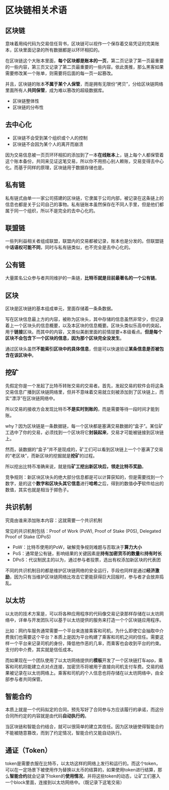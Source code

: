 # 区块链相关术语



## 区块链

意味着用纯代码为交易信任背书，区块链可以视作一个保存着交易凭证的完美账本，区块里面记录的所有数据都是以环环相扣的。

在区块链这个大账本里面，**每个区块都是账本的一页**，第二页记录了第一页最重要的一些内容，第三页又记录了第二页最重要的一些内容。依此类推，那么黑客如果需要修改某一个账单，则需要将后面的每一页一起篡改。

并且，区块链的账本**不属于某个人保管**，而是拥有无限份“拷贝”，分给区块链网络里面所有人**共同保管**，成为难以篡改的超级数据库。

- 区块链整体性
- 区块链的分布性

## 去中心化

- 区块链不会受到某个组织或个人的控制
- 区块链不会因为某个人的离开而崩溃

因为交易信息被一页页环环相扣的添加到了一本**在线账本**上，链上每个人都保管着这个账本备份，共同来见证这笔交易，所以你不用担心别人赖账，交易变得去中心化。而基于同样的原理，区块链用于数据存储也是。

## 私有链

私有链式由单一一家公司搭建的区块链，它隶属于公司内部，被记录在这条链上的信息也都是关于公司自己的事物。私有链账本虽然保存在不同人手里，但是他们都属于同一个组织，所以不是完全的去中心化的。

## 联盟链

一些列利益相关者组成联盟，联盟内的交易都被记录，账本也是分发的。但联盟链中**话语权可能不同**，同时与私有链类似，也不完全是去中心化的。

## 公有链

大量匿名公众参与者共同维护的一条链，**比特币就是目前最著名的一个公有链**。

## 区块

区块是区块链的基本组成单元，里面存储着一条条数据。

写在区块信息最上方的内容，被称为区块头，其中存储的信息虽然非常少，但记录着上一个区块头的信息概要，以及本区块的信息概要。区块头类似乐高中的突起，用于**链接**区块。而其中的内容，又类似美剧里面的前情提要+本级看点。**但是每个区块不会包含下一个区块的信息，因为那个区块完全没发生**。

通过区块头虽然**不能索引区块中的具体信息**，但是可以快速验证**某条信息是否被包含在该区块中**。

## 挖矿

先假定你是一个发起了比特币转账交易的交易者。首先，发起交易的软件会将这条交易信息广播到区块链网络里，但并不意味着交易就立刻被添加到了区块链上，而实“漂浮”在区块链网络中。

所以交易的接收方会发现比特币**不是实时到账的**，而是需要等待一段时间才能到账。

why？因为区块链是一条数据链，每一个区块都是塞满交易数据的“盒子”。某位矿工选中了你的交易，必须找到一个区块将它**封装起来**，交易才可能被链接到区块链上。

然而，装数据的“盒子”并不是现成的，矿工们可以看到区块链上一个个塞满了交易的“老区块”，而新区块的挖掘就是**挖矿**的过程。

所以挖出比特币准确来说，就是指**矿工挖出新区块后，领走比特币奖励**。

竞争规则：新区块区块头的绝大部分信息都是可以计算获知的，但是需要找到一个数字，是的这个**数字和区块头其它信息**进行**哈希**之后，得到的数值**小于**软件给出的数值，其实也就是相当于掷色子。

## **共识机制**

究竟由谁来添加账本内容：这就需要一个共识机制

常见的共识机制包括：Proof of Work (PoW), Proof of Stake (P0S), Delegated Proof of Stake (DPoS)

- PoW：比特币使用的PoW，破解竞争规则难题与否取决于**算力大小**
- PoS：通常是公有链，影响结果的关键因素是**持有加密货币的数量**和**持有时长**
- DPoS：代议制民主的以为，通过参与者投票，选出有权添加新区块的代表团

不同的共识机制目的都是维护区块链网络的安全运行，手段也同样是通过**经济激励**，因为只有当维护区块链网络比攻击它更能获得巨大回报时，参与者才会放弃捣乱。

## 以太坊

以太坊的技术方案是，可以将各种应用程序的代码像交易记录那样存储在以太坊网络中，详单与开发团队可以基于以太坊提供的服务来打造一个个区块链应用程序。

比如：网约车服务通常需要一个平台来连接乘客和司机，为什么即使它会抽取中介费我们也需要这个平台？本质上是因为平台构建了乘客和司机之间的信任。需要这样一个平台来记录司机的身份，降低他作恶的几率，而乘客也会收到平台的约束。支付的中介费，其实就是信任成本。

而如果现在一个团队使用了以太坊网络提供的**模板**开发了一个区块链打车app，乘客和司机将能建立点对点连接，加密货币将被用于直接向司机支付车费。交易的结果被记录在以太坊网络上。乘客和司机的个人信息也将存储在以太坊网络中，由全部参与者共同保管。

## 智能合约

本质上就是一个代码拟定的合同，预先写好了合同参与方应该履行的承诺，而这份合同所约定的内容就是由代码**自动执行的**。

当区块链和智能合约结合，就可以很简单的建立其信任。因为区块链使得智能合约不能被随意篡改，而到了约定情况，智能合约又能自动执行。

## 通证（Token）

token是需要衣服在比特币，以太坊这样的网络上发行和运行的。而这个token，可以在一定场景下被使用作为替换以太币的结算的，如果使用token进行结算，那么**智能合约**就会记录下token的**使用情况**，并将这些token的动态，让矿工们塞入一个block里面，连接到以太坊网络中。（既记录下这笔交易）







